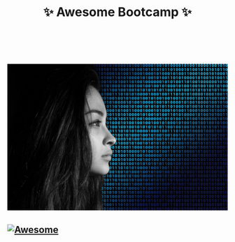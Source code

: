 <h1 align="center">
  <b>✨ Awesome Bootcamp ✨</b>
	<br>
	<br>
</h1>

<br>
<br>

  ![Bootcamp](/etc/codechick.jpg?raw=true "code")

  [![Awesome](https://cdn.rawgit.com/sindresorhus/awesome/d7305f38d29fed78fa85652e3a63e154dd8e8829/media/badge.svg)](https://github.com/sindresorhus/awesome)
---

